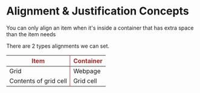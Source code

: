 # Alignment & Justification Concepts

You can only align an item when it's inside a container that
has extra space than the item needs

There are 2 types alignments we can set.
<!-- 
|         Item         | Container |
| :------------------: | :-------: |
|         Grid         |  Webpage  |
| Content of grid cell | Grid cell | -->

<table>
  <tr style="color:brown;">
    <th style="border-right: 1px solid brown">Item</th>
    <th>Container</th>
  </tr>
  <tbody>
    <tr>
      <td style="border-right: 1px solid brown">Grid</td>
      <td>Webpage</td>
    </tr>
    <tr>
      <td style="border-right: 1px solid brown">Contents of grid cell</td>
      <td>Grid cell</td>
    </tr>
  </tbody>
</table>
